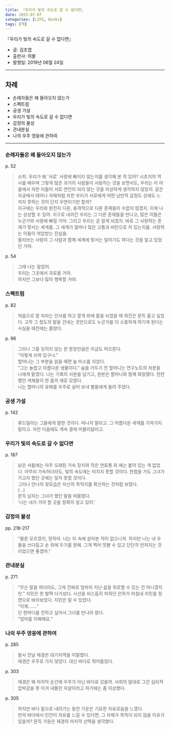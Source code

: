 ```yaml
---
title: 『우리가 빛의 속도로 갈 수 없다면』
date: 2025-07-07
categories: [LIFE, Books]
tags: [책]
---
```



『우리가 빛의 속도로 갈 수 없다면』
- 글: 김초엽
- 출판사: 허블
- 발행일: 2019년 06월 24일


--- 


## 차례

- 순례자들은 왜 돌아오지 않는가
- 스펙트럼
- 공생 가설
- 우리가 빛의 속도로 갈 수 없다면
- 감정의 물성
- 관내분실
- 나의 우주 영웅에 관하여


---

### 순례자들은 왜 돌아오지 않는가

p. 52  
> 소피. 우리가 왜 '서로' 사랑에 빠지지 않는지를 생각해 본 적 있어? 시초지의 역사를 배우며 그렇게 많은 과거의 사람들이 사랑하는 것을 보면서도, 우리는 이 마을에서 자란 이들이 서로 연인이 되지 않는 것을 이상하게 생각하지 않았지. 같은 자궁에서 태어나 자매처럼 자란 우리가 서로에게 어떤 낭만적 감정도 성애도 느끼지 못하는 것이 단지 우연이기만 할까?  
> 지구에는 우리와 완전히 다른, 충격적으로 다른 존재들이 수없이 많겠지. 이제 나는 상상할 수 있어. 지구로 내려간 우리는 그 다른 존재들을 만나고, 많은 이들은 누군가와 사랑에 빠질 거야. 그리고 우리는 곧 알게 되겠지. 바로 그 사랑하는 존재가 맞서는 세계를. 그 세계가 얼마나 많은 고통과 비탄으로 차 있는지를. 사랑하는 이들이 억압받는 진실을.  
> 올리브는 사랑이 그 사람과 함께 세계에 맞서는 일이기도 하다는 것을 알고 있었던 거야.  

p. 54  
> 그때 나는 알았어.  
> 우리는 그곳에서 괴로울 거야.  
> 하지만 그보다 많이 행복할 거야.  



### 스펙트럼

p. 82  
> 처음으로 잘 자라는 인사를 하고 깔개 위에 몸을 뉘었을 때 희진은 문득 울고 싶었다. 고작 그 정도의 말을 건네는 것만으로도 누군가를 더 소중하게 여기게 된다는 사실을 예전에는 몰랐다.  

p. 96  
> 그러나 그중 잊히지 않는 한 문장만큼은 지금도 떠오른다.  
> "이렇게 쓰여 있구나."  
> 할머니는 그 부분을 읽을 때면 늘 미소를 지었다.  
> "그는 놀랍고 아름다운 생물이다." 숨을 거두기 전 할머니는 연구노트의 처분을 나에게 맡겼다. 나는 기록의 사본을 남기고, 원본은 할머니와 함께 화장했다. 찬란했던 색채들이 한 줌의 재로 모였다.  
> 나는 할머니의 유해를 우주로 실어 보내 별들에게 돌려 주었다.  



### 공생 가설

p. 142  
> 류드밀라는 그들에게 말한 것이다. 떠나지 말라고. 그 아름다운 세계를 가져가지 말라고. 자란 다음에도 계속 곁에 머물러달라고.  



### 우리가 빛의 속도로 갈 수 없다면

p. 187  
> 낡은 셔틀에는 아주 오래된 가속 장치와 작은 연료통 외 에는 붙어 있는 게 없었다. 아무리 가속하더라도, 빛의 속도에는 미치지 못할 것이다. 한참을 가도 그녀가 가고자 했던 곳에는 닿지 못할 것이다.  
> 그러나 안나의 뒷모습은 자신의 목적지를 확신하는 것처럼 보였다.  
> (…)  
> 문득 남자는 그녀가 했던 말을 떠올렸다.  
> '나는 내가 가야 할 곳을 정확히 알고 있어.'



### 감정의 물성

pp. 216-217  
> "물론 모르겠지, 정하야. 너는 이 속에 살아본 적이 없으니까. 하지만 나는 내 우울을 쓰다듬고 손 위에 두기를 원해. 그게 찍어 맛볼 수 있고 단단히 만져지는 것이었으면 좋겠어."  



### 관내분실

p. 271  
> "무슨 말을 하더라도, 그게 진짜로 엄마의 지난 삶을 위로할 수 있는 건 아니겠지만." 지민은 한 발짝 다가섰다. 시선을 비스듬히 피하던 은하가 마침내 지민을 정면으로 바라보았다. 지민은 알 수 있었다.  
> "이제……."  
> 단 한마디를 전하고 싶어서 그녀를 만나러 왔다.  
> "엄마를 이해해요."  



### 나의 우주 영웅에 관하여

p. 285  
> 발사 전날 재경은 대기지역을 이탈했다.  
> 재경은 우주로 가지 않았다. 대신 바다로 뛰어들었다.  

p. 303  
> 재경은 왜 마지막 순간에 우주가 아닌 바다로 갔을까.  서희의 말대로 그건 심리적 압박감을 못 이겨 내몰린 자살이라고 하기에는 좀 이상했다.  

p. 305  
> 하지만 바다 밑으로 내려가는 동안 가운은 기묘한 자유로움을 느꼈다.  
> 만약 바다에서 인간이 자유를 느낄 수 있다면, 그 자체가 목적이 되지 않을 이유가 있을까? 문득 가윤은 재경의 마지막 선택을 생각했다.  